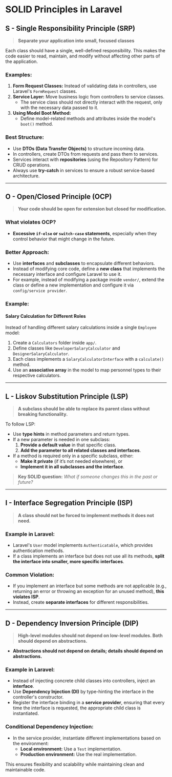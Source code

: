 # SOLID Principles in Laravel

## **S - Single Responsibility Principle (SRP)**
> **Separate your application into small, focused classes**

Each class should have a single, well-defined responsibility. This makes the code easier to read, maintain, and modify without affecting other parts of the application.

### **Examples:**
1. **Form Request Classes:** Instead of validating data in controllers, use Laravel's `FormRequest` classes.
2. **Service Layer:** Move business logic from controllers to service classes. 
   - The service class should not directly interact with the request, only with the necessary data passed to it.
3. **Using Model Boot Method:**
   - Define model-related methods and attributes inside the model's `boot()` method.

### **Best Structure:**
- Use **DTOs (Data Transfer Objects)** to structure incoming data.
- In controllers, create DTOs from requests and pass them to services.
- Services interact with **repositories** (using the Repository Pattern) for CRUD operations.
- Always use **try-catch** in services to ensure a robust service-based architecture.

---

## **O - Open/Closed Principle (OCP)**
> **Your code should be open for extension but closed for modification.**

### **What violates OCP?**
- **Excessive `if-else` or `switch-case` statements**, especially when they control behavior that might change in the future.

### **Better Approach:**
- Use **interfaces** and **subclasses** to encapsulate different behaviors.
- Instead of modifying core code, define a **new class** that implements the necessary interface and configure Laravel to use it.
- For example, instead of modifying a package inside `vendor/`, extend the class or define a new implementation and configure it via `config/service provider`.

### **Example:**
#### **Salary Calculation for Different Roles**
Instead of handling different salary calculations inside a single `Employee` model:
1. Create a `Calculators` folder inside `app/`.
2. Define classes like `DeveloperSalaryCalculator` and `DesignerSalaryCalculator`.
3. Each class implements a `SalaryCalculatorInterface` with a `calculate()` method.
4. Use an **associative array** in the model to map personnel types to their respective calculators.

---

## **L - Liskov Substitution Principle (LSP)**
> **A subclass should be able to replace its parent class without breaking functionality.**

To follow LSP:
- Use **type hints** in method parameters and return types.
- If a new parameter is needed in one subclass:
  1. **Provide a default value** in that specific class.
  2. **Add the parameter to all related classes and interfaces**.
- If a method is required only in a specific subclass, either:
  - **Make it private** (if it’s not needed elsewhere), or
  - **Implement it in all subclasses and the interface**.

> **Key SOLID question:** _What if someone changes this in the past or future?_

---

## **I - Interface Segregation Principle (ISP)**
> **A class should not be forced to implement methods it does not need.**

### **Example in Laravel:**
- Laravel's `User` model implements `Authenticatable`, which provides authentication methods.
- If a class implements an interface but does not use all its methods, **split the interface into smaller, more specific interfaces**.

### **Common Violation:**
- If you implement an interface but some methods are not applicable (e.g., returning an error or throwing an exception for an unused method), **this violates ISP**.
- Instead, create **separate interfaces** for different responsibilities.

---

## **D - Dependency Inversion Principle (DIP)**
> **High-level modules should not depend on low-level modules. Both should depend on abstractions.**

- **Abstractions should not depend on details; details should depend on abstractions.**

### **Example in Laravel:**
- Instead of injecting concrete child classes into controllers, inject an **interface**.
- Use **Dependency Injection (DI)** by type-hinting the interface in the controller's constructor.
- Register the interface binding in a **service provider**, ensuring that every time the interface is requested, the appropriate child class is instantiated.

### **Conditional Dependency Injection:**
- In the service provider, instantiate different implementations based on the environment:
  - **Local environment:** Use a `Test` implementation.
  - **Production environment:** Use the real implementation.

This ensures flexibility and scalability while maintaining clean and maintainable code.
